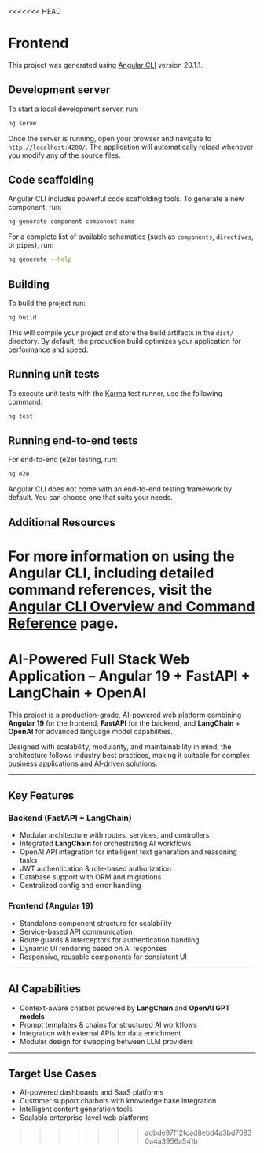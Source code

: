 <<<<<<< HEAD
# Frontend

This project was generated using [Angular CLI](https://github.com/angular/angular-cli) version 20.1.1.

## Development server

To start a local development server, run:

```bash
ng serve
```

Once the server is running, open your browser and navigate to `http://localhost:4200/`. The application will automatically reload whenever you modify any of the source files.

## Code scaffolding

Angular CLI includes powerful code scaffolding tools. To generate a new component, run:

```bash
ng generate component component-name
```

For a complete list of available schematics (such as `components`, `directives`, or `pipes`), run:

```bash
ng generate --help
```

## Building

To build the project run:

```bash
ng build
```

This will compile your project and store the build artifacts in the `dist/` directory. By default, the production build optimizes your application for performance and speed.

## Running unit tests

To execute unit tests with the [Karma](https://karma-runner.github.io) test runner, use the following command:

```bash
ng test
```

## Running end-to-end tests

For end-to-end (e2e) testing, run:

```bash
ng e2e
```

Angular CLI does not come with an end-to-end testing framework by default. You can choose one that suits your needs.

## Additional Resources

For more information on using the Angular CLI, including detailed command references, visit the [Angular CLI Overview and Command Reference](https://angular.dev/tools/cli) page.
=======
# AI-Powered Full Stack Web Application – Angular 19 + FastAPI + LangChain + OpenAI

This project is a production-grade, AI-powered web platform combining **Angular 19** for the frontend, **FastAPI** for the backend, and **LangChain** + **OpenAI** for advanced language model capabilities.

Designed with scalability, modularity, and maintainability in mind, the architecture follows industry best practices, making it suitable for complex business applications and AI-driven solutions.

---

## Key Features

### Backend (FastAPI + LangChain)
- Modular architecture with routes, services, and controllers
- Integrated **LangChain** for orchestrating AI workflows
- OpenAI API integration for intelligent text generation and reasoning tasks
- JWT authentication & role-based authorization
- Database support with ORM and migrations
- Centralized config and error handling

### Frontend (Angular 19)
- Standalone component structure for scalability
- Service-based API communication
- Route guards & interceptors for authentication handling
- Dynamic UI rendering based on AI responses
- Responsive, reusable components for consistent UI

---

## AI Capabilities
- Context-aware chatbot powered by **LangChain** and **OpenAI GPT models**
- Prompt templates & chains for structured AI workflows
- Integration with external APIs for data enrichment
- Modular design for swapping between LLM providers

---

## Target Use Cases
- AI-powered dashboards and SaaS platforms
- Customer support chatbots with knowledge base integration
- Intelligent content generation tools
- Scalable enterprise-level web platforms
>>>>>>> adbde97f12fcad8ebd4a3bd70830a4a3956a541b
